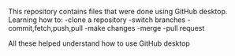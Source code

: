 This repository contains files that were done using GitHub desktop.
Learning how to:
-clone a repository
-switch branches
-commit,fetch,push,pull
-make changes
-merge
-pull request

All these helped understand how to use GitHub desktop 
